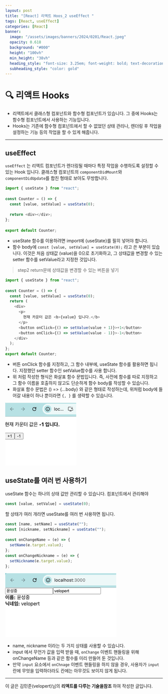 ```yaml
---
layout: post
title: "[React] 리액트 Hoos_2 useEffect "
tags: [React, useEffect]
categories: [React]
banner:
  image: "/assets/images/banners/2024/0201/React.jpeg"
  opacity: 0.618
  background: "#000"
  height: "100vh"
  min_height: "38vh"
  heading_style: "font-size: 3.25em; font-weight: bold; text-decoration: underline"
  subheading_style: "color: gold"
---
```


# 🔍 리액트 Hooks

- 리액트에서 클래스형 컴포넌트와 함수형 컴포넌트가 있습니다. 그 중에 Hooks는 함수형 컴포넌트에서 사용하는 기능입니다.
- Hooks는 기존에 함수형 컴포넌트에서 할 수 없었던 상태 관리나, 렌더링 후 작업을 설정하는 기능 등의 작업을 할 수 있게 해줍니다.

---

## useEffect

`useEffect` 는 리액트 컴포넌트가 렌더링될 때마다 특정 작업을 수행하도록 설정할 수 있는 Hook 입니다.
클래스형 컴포넌트의 `componentDidMount`와 `componentDidUpdate`를 합친 형태로 보아도 무방합니다.

```javascript
import { useState } from "react";

const Counter = () => {
  const [value, setValue] = useState(0);

  return <div></div>;
};

export default Counter;
```

- useState 함수를 이용하려면 import에 {useState}를 필히 넣어야 합니다.
- 함수 body에 `const [value, setValue] = useState(0);` 라고 쓴 부분이 있습니다. 이것은 처음 상태값
  (value)을 0으로 초기화하고, 그 상태값을 변경할 수 있는 setter 함수를 setValue라고 지정한 것입니다.

> step2 return문에 상태값을 변경할 수 있는 버튼을 넣기

```javascript
import { useState } from "react";

const Counter = () => {
  const [value, setValue] = useState(0);
  return (
    <div>
      <p>
        현재 카운터 값은 <b>{value} 입니다.</b>
      </p>
      <button onClick={() => setValue(value + 1)}>+1</button>
      <button onClick={() => setValue(value - 1)}>-1</button>
    </div>
  );
};
export default Counter;
```

- 버튼 onClick 함수를 지정하고, 그 함수 내부에, useState 함수를 활용하면 됩니다. 지정했던 setter 함수인 setValue함수를 사용 합니다.
- 위 처럼 작성한 형식은 화살표 함수 문법입니다. 즉, 사전에 함수를 따로 지정하고 그 함수 이름을 호출하지 않고도 단순하게 함수 body를 작성할 수 있습니다.
- 화살표 함수 문법은 () => {...body} 와 같은 형태로 작성하는데, 위처럼 body에 들어갈 내용이 하나 뿐이라면 `{, }`
  를 생략할 수 있습니다.

<img src="/assets/images/img/Gitblog_img/2024_02_20_01/Counter.png">

## useState를 여러 번 사용하기

useState 함수는 하나의 상태 값만 관리할 수 있습니다. 컴포넌트에서 관리해야

```javaScript
const [value, setValue] = useState(0);
```

할 상태가 여러 개라면 useState를 여러 번 사용하면 됩니다.

```javaScript
const [name, setName] = useState("");
const [nickname, setNickname] = useState("");

const onChangeName = (e) => {
  setName(e.target.value);
};
const onChangeNickname = (e) => {
  setNickname(e.target.value);
};
```

<img src="/assets/images/img/Gitblog_img/2024_02_20_01/mmm.png">

- name, nickname 이라는 두 가지 상태를 사용할 수 있습니다.
- input 에서 무언가 값을 입력 받을 때, `onChange` 이벤트 핸들링을 위해 onChangeName 등과 같은 함수를 미리 만들어 둔 것입니다.
- 만약 `input` 요소에서 `onChnage` 이벤트 핸들링을 하지 않을 경우, 사용자가 `input`란에 무엇을 입력하더라도 칸에는 아무것도 보이지 않게 됩니다.

---

이 글은 김민준(velopert)님의 <b>리액트를 다루는 기술을참조 </b>하여 작성한 글입니다.
